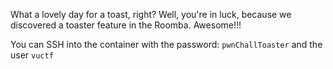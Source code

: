 What a lovely day for a toast, right? Well, you're in luck, because we discovered a toaster feature in the Roomba. Awesome!!!

You can SSH into the container with the password: `pwnChallToaster` and the user `vuctf`
